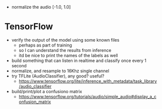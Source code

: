 - normalize the audio [-1.0, 1.0]


# TensorFlow
- verify the output of the model using some known files
  - perhaps as part of training
  - so I can understand the results from inference
  - itd be nice to print the names of the labels as well
- build something that can listen in realtime and classify once every 1 second
- normalize, and resample to 16Khz single channel
- try TFLite (AudioClassifier), any good? useful?
  - https://www.tensorflow.org/lite/inference_with_metadata/task_library/audio_classifier
- build/print/plot a confusiono matrix
  - https://www.tensorflow.org/tutorials/audio/simple_audio#display_a_confusion_matrix